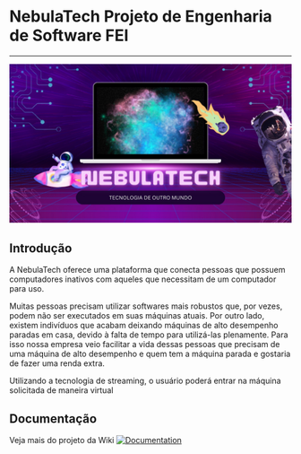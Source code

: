 # NebulaTech Projeto de Engenharia de Software FEI
***
![](https://github.com/rodoraciotto/NebulaTech/blob/main/images/nebula.jpeg)

## Introdução

A NebulaTech oferece uma plataforma que conecta pessoas que possuem computadores inativos com aqueles que necessitam de um computador para uso.

Muitas pessoas precisam utilizar softwares mais robustos que, por vezes, podem não ser executados em suas máquinas atuais. Por outro lado, existem indivíduos que acabam deixando máquinas de alto desempenho paradas em casa, devido à falta de tempo para utilizá-las plenamente. Para isso nossa empresa veio facilitar a vida dessas pessoas que precisam de uma máquina de alto desempenho e quem tem a máquina parada e gostaria de fazer uma renda extra.

Utilizando a tecnologia de streaming, o usuário poderá entrar na máquina solicitada de maneira virtual

## Documentação
Veja mais do projeto da Wiki
[![Documentation](https://img.shields.io/badge/Read-Documentation-1abc9c.svg)](https://github.com/rodoraciotto/NebulaTech/wiki) 
